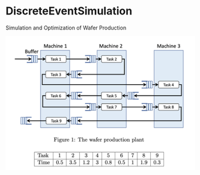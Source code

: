 # DiscreteEventSimulation
Simulation and Optimization of Wafer Production


![Alt text](/plant.png?raw=true)
